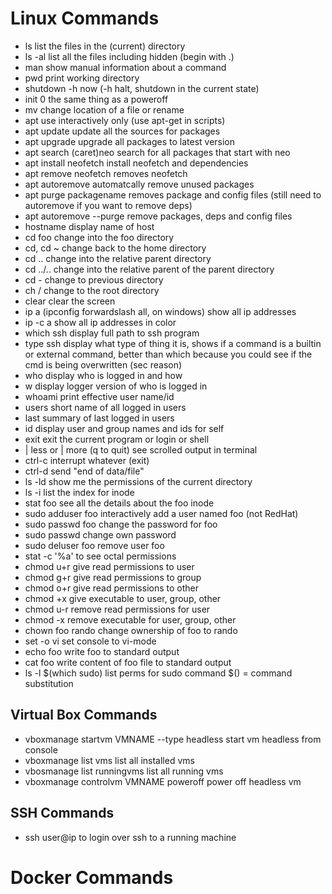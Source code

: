 # Linux Commands

 * ls 
   list the files in the (current) directory
 * ls -al
   list all the files including hidden (begin with .)
 * man
   show manual information about a command
 * pwd
   print working directory
 * shutdown -h now
   (-h halt, shutdown in the current state)
 * init 0 
   the same thing as a poweroff
 * mv
   change location of a file or rename
 * apt
   use interactively only (use apt-get in scripts)
 * apt update 
   update all the sources for packages
 * apt upgrade
   upgrade all packages to latest version
 * apt search (caret)neo
   search for all packages that start with neo
 * apt install neofetch
   install neofetch and dependencies
 * apt remove neofetch
   removes neofetch
 * apt autoremove
   automatcally remove unused packages
 * apt purge packagename
   removes package and config files (still need to autoremove if you want to remove deps)
 * apt autoremove --purge
   remove packages, deps and config files
 * hostname
   display name of host
 * cd foo
   change into the foo directory
 * cd, cd ~
   change back to the home directory
 * cd ..
   change into the relative parent directory
 * cd ../..
   change into the relative parent of the parent directory
 * cd - 
   change to previous directory
 * ch /
   change to the root directory
 * clear
   clear the screen
 * ip a (ipconfig forwardslash all, on windows)
   show all ip addresses
 * ip -c a
   show all ip addresses in color
 * which ssh
   display full path to ssh program
 * type ssh
   display what type of thing it is, 
   shows if a command is a builtin or external command,
   better than which because you could see if the cmd is being overwritten (sec reason)
 * who 
   display who is logged in and how
 * w 
   display logger version of  who is logged in
 * whoami
   print effective user name/id
 * users
   short name of all logged in users
 * last
   summary of last logged in users
 * id 
   display user and group names and ids for self
 * exit
   exit the current program or login or shell
 * | less or | more (q to quit)
   see scrolled output in terminal
 * ctrl-c
   interrupt whatever (exit)
 * ctrl-d
   send "end of data/file"
 * ls -ld
   show me the permissions of the current directory
 * ls -i 
   list the index for inode
 * stat foo
   see all the details about the foo inode
 * sudo adduser foo
   interactively add a  user named foo (not RedHat)
 * sudo passwd foo
   change the password for foo
 * sudo passwd
   change own password
 * sudo deluser foo
   remove user foo
 * stat -c '%a'
   to see octal permissions
 * chmod u+r
   give read permissions to user
 * chmod g+r
   give read permissions to group
 * chmod o+r
   give read permissions to other
 * chmod +x 
   give executable to user, group, other
 * chmod u-r
   remove read permissions for user
 * chmod -x
   remove executable for user, group, other
 * chown foo rando
   change ownership of foo to rando
 * set -o vi
   set console to vi-mode
 * echo foo
   write foo to standard output
 * cat foo
   write content of foo file to standard output
 * ls -l $(which sudo)
   list perms for sudo command
   $() = command substitution
   
## Virtual Box Commands

* vboxmanage startvm VMNAME --type headless
   start vm headless from console
* vboxmanage list vms
   list all installed vms
* vbosmanage list runningvms
   list all running vms
* vboxmanage controlvm VMNAME poweroff
   power off headless vm

## SSH Commands
   
* ssh user@ip
  to login over ssh to a running machine

# Docker Commands
